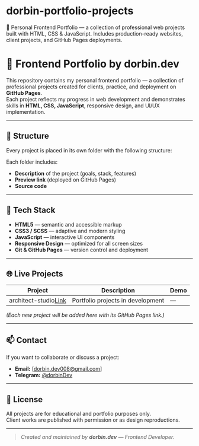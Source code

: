 # dorbin-portfolio-projects
💼 Personal Frontend Portfolio — a collection of professional web projects built with HTML, CSS &amp; JavaScript. Includes production-ready websites, client projects, and GitHub Pages deployments.


# 💼 Frontend Portfolio by dorbin.dev

This repository contains my personal frontend portfolio — a collection of professional projects created for clients, practice, and deployment on **GitHub Pages**.  
Each project reflects my progress in web development and demonstrates skills in **HTML, CSS, JavaScript**, responsive design, and UI/UX implementation.

---

## 🚀 Structure

Every project is placed in its own folder with the following structure:

Each folder includes:

- **Description** of the project (goals, stack, features)
- **Preview link** (deployed on GitHub Pages)
- **Source code**

---

## 🧠 Tech Stack

- **HTML5** — semantic and accessible markup
- **CSS3 / SCSS** — adaptive and modern styling
- **JavaScript** — interactive UI components
- **Responsive Design** — optimized for all screen sizes
- **Git & GitHub Pages** — version control and deployment

---

## 🌐 Live Projects

| Project        | Description                       | Demo |
| -------------- | --------------------------------- | ---- |
| architect-studio[Link](projects/architect-studio/) | Portfolio projects in development | —    |

_(Each new project will be added here with its GitHub Pages link.)_

---

## 📫 Contact

If you want to collaborate or discuss a project:

- **Email:** [dorbin.dev008@gmail.com]
- **Telegram:** [@dorbinDev](https://t.me/@dorbinDev)

---

## 🧾 License

All projects are for educational and portfolio purposes only.  
Client works are published with permission or as design reproductions.

---

> _Created and maintained by **dorbin.dev** — Frontend Developer._
